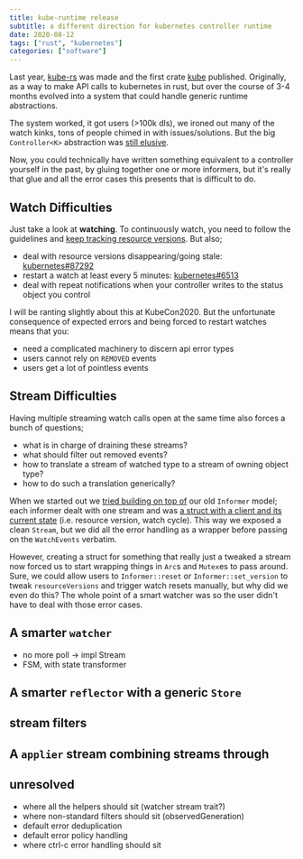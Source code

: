 ```yaml
---
title: kube-runtime release
subtitle: a different direction for kubernetes controller runtime
date: 2020-08-12
tags: ["rust", "kubernetes"]
categories: ["software"]
---
```


Last year, [kube-rs](https://github.com/clux/kube-rs) was made and the first crate [kube](https://crates.io/crates/kube) published. Originally, as a way to make API calls to kubernetes in rust, but over the course of 3-4 months evolved into a system that could handle generic runtime abstractions.

The system worked, it got users (>100k dls), we ironed out many of the watch kinks, tons of people chimed in with issues/solutions. But the big `Controller<K>` abstraction was [still elusive](https://github.com/clux/kube-rs/issues/148).

<!--more-->

Now, you could technically have written something equivalent to a controller yourself in the past, by gluing together one or more informers, but it's really that glue and all the error cases this presents that is difficult to do.

## Watch Difficulties
Just take a look at **watching**. To continuously watch, you need to follow the guidelines and [keep tracking resource versions](https://kubernetes.io/docs/reference/using-api/api-concepts/#efficient-detection-of-changes). But also;

- deal with resource versions disappearing/going stale: [kubernetes#87292](https://github.com/kubernetes/kubernetes/issues/87292)
- restart a watch at least every 5 minutes: [kubernetes#6513](https://github.com/kubernetes/kubernetes/issues/6513)
- deal with repeat notifications when your controller writes to the status object you control

I will be ranting slightly about this at KubeCon2020. But the unfortunate consequence of expected errors and being forced to restart watches means that you:

- need a complicated machinery to discern api error types
- users cannot rely on `REMOVED` events
- users get a lot of pointless events

## Stream Difficulties
Having multiple streaming watch calls open at the same time also forces a bunch of questions;

- what is in charge of draining these streams?
- what should filter out removed events?
- how to translate a stream of watched type to a stream of owning object type?
- how to do such a translation generically?

When we started out we [tried building on top of](https://github.com/clux/kube-rs/pull/184/files) our old `Informer` model; each informer dealt with one stream and was [a struct with a client and its current state](https://github.com/clux/kube-rs/blob/addf4ab947fefcd15519a0315ccf9adf333be156/kube/src/runtime/informer.rs#L28-L36) (i.e. resource version, watch cycle). This way we exposed a clean `Stream`, but we did all the error handling as a wrapper before passing on the `WatchEvents` verbatim.

However, creating a struct for something that really just a tweaked a stream now forced us to start wrapping things in `Arc`s and `Mutex`es to pass around. Sure, we could allow users to `Informer::reset` or `Informer::set_version` to tweak `resourceVersions` and trigger watch resets manually, but why did we even do this? The whole point of a smart watcher was so the user didn't have to deal with those error cases.

## A smarter `watcher`
- no more poll -> impl Stream
- FSM, with state transformer

## A smarter `reflector` with a generic `Store`

## stream filters

## A `applier` stream combining streams through


## unresolved
- where all the helpers should sit (watcher stream trait?)
- where non-standard filters should sit (observedGeneration)
- default error deduplication
- default error policy handling
- where ctrl-c error handling should sit
